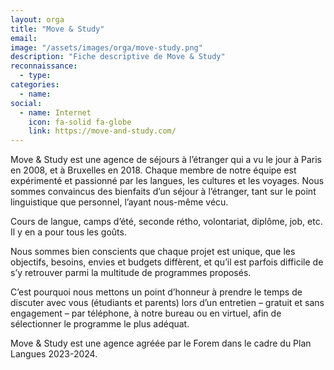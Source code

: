```yaml
---
layout: orga
title: "Move & Study"
email: 
image: "/assets/images/orga/move-study.png"
description: "Fiche descriptive de Move & Study"
reconnaissance:
  - type: 
categories: 
  - name: 
social:
  - name: Internet
    icon: fa-solid fa-globe
    link: https://move-and-study.com/
---
```

Move & Study est une agence de séjours à l’étranger qui a vu le jour à Paris en 2008, et à Bruxelles en 2018. Chaque membre de notre équipe est expérimenté et passionné par les langues, les cultures et les voyages. Nous sommes convaincus des bienfaits d’un séjour à l’étranger, tant sur le point linguistique que personnel, l’ayant nous-même vécu.

Cours de langue, camps d’été, seconde rétho, volontariat, diplôme, job, etc. Il y en a pour tous les goûts.

Nous sommes bien conscients que chaque projet est unique, que les objectifs, besoins, envies et budgets diffèrent, et qu’il est parfois difficile de s’y retrouver parmi la multitude de programmes proposés.

C’est pourquoi nous mettons un point d’honneur à prendre le temps de discuter avec vous (étudiants et parents) lors d’un entretien – gratuit et sans engagement – par téléphone, à notre bureau ou en virtuel, afin de sélectionner le programme le plus adéquat.

Move & Study est une agence agréée par le Forem dans le cadre du Plan Langues 2023-2024.
